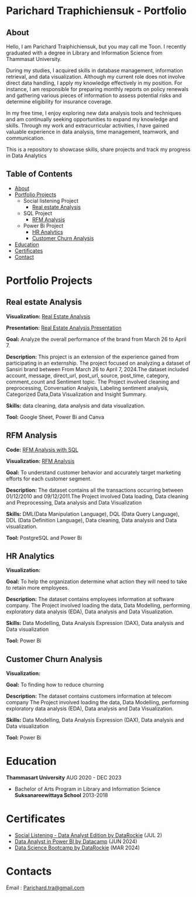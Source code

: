 # Parichard Traphichiensuk - Portfolio

## About 

Hello, I am Parichard Traiphichiensuk, but you may call me Toon. I recently graduated with a degree in Library and Information Science from Thammasat University.

During my studies, I acquired skills in database management, information retrieval, and data visualization. Although my current role does not involve direct data handling, 
I apply my knowledge effectively in my position. For instance, I am responsible for preparing monthly reports on policy renewals and gathering various pieces of information 
to assess potential risks and determine eligibility for insurance coverage.

In my free time, I enjoy exploring new data analysis tools and techniques and am continually seeking opportunities to expand my knowledge and skills. 
Through my work and extracurricular activities, I have gained valuable experience in data analysis, time management, teamwork, and communication.

This is a repository to showcase skills, share projects and track my progress in Data Analytics 


## Table of Contents 

- [About](https://github.com/ParichardTrai/Portfolio/blob/main/About_me.md#about)
- [Portfolio Projects](https://github.com/ParichardTrai/Portfolio/blob/main/About_me.md#Portfolio-Projects)
  - Social listening Project
    - [Real estate Analysis](https://github.com/ParichardTrai/Portfolio/blob/main/About_me.md#Real-estate-Analysis)
  - SQL Project
    - [RFM Analysis](https://github.com/ParichardTrai/Portfolio/blob/main/About_me.md#RFM-Analysis)
  - Power Bi Project
    - [HR Analytics](https://github.com/ParichardTrai/Portfolio/blob/main/About_me.md#HR-Analytics)
    - [Customer Churn Analysis](https://github.com/ParichardTrai/Portfolio/blob/main/About_me.md#Customer-Churn-Analysis)
- [Education](https://github.com/ParichardTrai/Portfolio/blob/main/About_me.md#Education)
- [Certificates](https://github.com/ParichardTrai/Portfolio/blob/main/About_me.md#Certificates)
- [Contact](https://github.com/ParichardTrai/Portfolio/blob/main/About_me.md#Contact)
    
# Portfolio Projects

## Real estate Analysis 

**Visualization:** [Real Estate Analysis](https://github.com/ParichardTrai/Portfolio/blob/main/project/Real%20Estate%20Analysis.pbix)

**Presentation:** [Real Estate Analysis Presentation](https://github.com/ParichardTrai/Portfolio/blob/main/project/Real%20Estate%20Analysis%20Presentation.pdf)

**Goal:** Analyze the overall performance of the brand from March 26 to April 7.

**Description:** This project is an extension of the experience gained from participating in an externship.
The project focused on analyzing a dataset of Sansiri brand between From March 26 to April 7, 2024.The dataset included 
account, message, direct_url,	post_url,	source,	post_time,	category,	comment_count and	Sentiment	topic. The Project involved
cleaning and preprocessing, Conversation Analysis, Labeling sentiment analysis, Categorized Data,Data Visualization and Insight Summary.

**Skills:** data cleaning, data analysis and data visualization.

**Tool:** Google Sheet, Power Bi and Canva

## RFM Analysis 

**Code:** [RFM Analysis with SQL](https://github.com/ParichardTrai/Portfolio/blob/main/project/RFM%20Analysis%20with%20SQL.md)

**Visualization:** [RFM Analysis](https://github.com/ParichardTrai/Portfolio/blob/main/project/RFM%20Analysis.pbix)

**Goal:**  To understand customer behavior and accurately target marketing efforts for each customer segment.

**Description:** The dataset contains all the transactions occurring between 01/12/2010 and 09/12/2011.The Project involved
Data loading, Data cleaning and Preprocessing, Data analysis and Data Visualization

**Skills:**  DML(Data Manipulation Language), DQL (Data Query Language), DDL (Data Definition Language),
Data cleaning, Data analysis and Data visualization.

**Tool:** PostgreSQL and Power Bi 

## HR Analytics 

**Visualization:** 

**Goal:**  To help the organization determine what action they will need to take to retain more employees.

**Description:** The dataset contains employees information at software company. The Project involved loading the data, 
Data Modelling, performing exploratory data analysis (EDA), Data analysis and Data Visualization.

**Skills:**  Data Modelling, Data Analysis Expression (DAX),  Data analysis and Data visualization

**Tool:** Power Bi 

## Customer Churn Analysis

**Visualization:** 

**Goal:** To finding how to reduce churning 

**Description:** The dataset contains customers information at telecom company The Project involved loading the data, 
Data Modelling, performing exploratory data analysis (EDA), Data analysis and Data Visualization.

**Skills:**  Data Modelling, Data Analysis Expression (DAX),  Data analysis and Data visualization

**Tool:** Power Bi 

# Education
**Thammasart University**
AUG 2020 - DEC 2023
- Bachelor of Arts Program in Library and Information Science
**Suksanareewittaya School**
2013-2018

# Certificates
- [Social Listening - Data Analyst Edition by DataRockie](https://github.com/ParichardTrai/Portfolio/blob/main/Certificates/Socail%20listening%20data%20analyst%20edition.pdf) (JUL 2)
- [Data Analyst in Power BI by Datacamp](https://github.com/ParichardTrai/Portfolio/blob/main/Certificates/Data%20Analyst%20in%20Power%20BI%20by%20Datacamp.pdf) (JUN 2024)
- [Data Science Bootcamp by DataRockie](https://github.com/ParichardTrai/Portfolio/blob/main/Certificates/Data%20Science%20Bootcamp%20by%20DataRockie.png)  (MAR 2024)
  

  
# Contacts
Email : Parichard.tra@gmail.com

